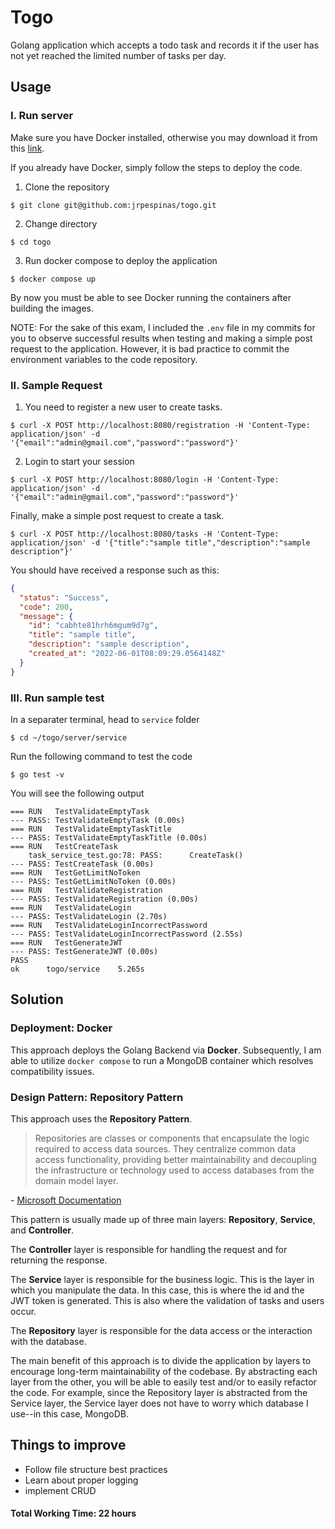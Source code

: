 # Togo

Golang application which accepts a todo task and records it if the user has not yet reached the limited number of tasks per day.

## Usage

### I. Run server

Make sure you have Docker installed, otherwise you may download it from this [link](https://www.docker.com/products/docker-desktop/).

If you already have Docker, simply follow the steps to deploy the code.

1. Clone the repository

```Shell
$ git clone git@github.com:jrpespinas/togo.git
```

2. Change directory

```Shell
$ cd togo
```

3. Run docker compose to deploy the application

```Shell
$ docker compose up
```

By now you must be able to see Docker running the containers after building the images.

NOTE: For the sake of this exam, I included the `.env` file in my commits for you to observe successful results when testing and making a simple post request to the application. However, it is bad practice to commit the environment variables to the code repository.

### II. Sample Request

1. You need to register a new user to create tasks.

```Shell
$ curl -X POST http://localhost:8080/registration -H 'Content-Type: application/json' -d '{"email":"admin@gmail.com","password":"password"}'
```

2. Login to start your session

```Shell
$ curl -X POST http://localhost:8080/login -H 'Content-Type: application/json' -d '{"email":"admin@gmail.com","password":"password"}'
```

Finally, make a simple post request to create a task.

```Shell
$ curl -X POST http://localhost:8080/tasks -H 'Content-Type: application/json' -d '{"title":"sample title","description":"sample description"}'
```

You should have received a response such as this:

```json
{
  "status": "Success",
  "code": 200,
  "message": {
    "id": "cabhte81hrh6mgum9d7g",
    "title": "sample title",
    "description": "sample description",
    "created_at": "2022-06-01T08:09:29.0564148Z"
  }
}
```

### III. Run sample test

In a separater terminal, head to `service` folder

```Shell
$ cd ~/togo/server/service
```

Run the following command to test the code

```Shell
$ go test -v
```

You will see the following output

```Shell
=== RUN   TestValidateEmptyTask
--- PASS: TestValidateEmptyTask (0.00s)
=== RUN   TestValidateEmptyTaskTitle
--- PASS: TestValidateEmptyTaskTitle (0.00s)
=== RUN   TestCreateTask
    task_service_test.go:78: PASS:      CreateTask()
--- PASS: TestCreateTask (0.00s)
=== RUN   TestGetLimitNoToken
--- PASS: TestGetLimitNoToken (0.00s)
=== RUN   TestValidateRegistration
--- PASS: TestValidateRegistration (0.00s)
=== RUN   TestValidateLogin
--- PASS: TestValidateLogin (2.70s)
=== RUN   TestValidateLoginIncorrectPassword
--- PASS: TestValidateLoginIncorrectPassword (2.55s)
=== RUN   TestGenerateJWT
--- PASS: TestGenerateJWT (0.00s)
PASS
ok      togo/service    5.265s
```

## Solution

### Deployment: Docker

This approach deploys the Golang Backend via **Docker**. Subsequently, I am able to utilize `docker compose` to run a MongoDB container which resolves compatibility issues.

### Design Pattern: Repository Pattern

This approach uses the **Repository Pattern**.

> Repositories are classes or components that encapsulate the logic required to access data sources. They centralize common data access functionality, providing better maintainability and decoupling the infrastructure or technology used to access databases from the domain model layer.

\- [Microsoft Documentation](https://docs.microsoft.com/en-us/dotnet/architecture/microservices/microservice-ddd-cqrs-patterns/infrastructure-persistence-layer-design)

This pattern is usually made up of three main layers: **Repository**, **Service**, and **Controller**.

The **Controller** layer is responsible for handling the request and for returning the response.

The **Service** layer is responsible for the business logic. This is the layer in which you manipulate the data. In this case, this is where the id and the JWT token is generated. This is also where the validation of tasks and users occur.

The **Repository** layer is responsible for the data access or the interaction with the database.

The main benefit of this approach is to divide the application by layers to encourage long-term maintainability of the codebase. By abstracting each layer from the other, you will be able to easily test and/or to easily refactor the code. For example, since the Repository layer is abstracted from the Service layer, the Service layer does not have to worry which database I use--in this case, MongoDB.

## Things to improve

- Follow file structure best practices
- Learn about proper logging
- implement CRUD

#### Total Working Time: 22 hours
